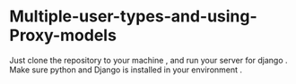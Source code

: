 # Multiple-user-types-and-using-Proxy-models

Just clone the repository to your machine , and run your server for django . 
Make sure python and Django is installed in your environment . 
